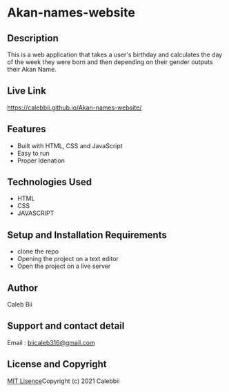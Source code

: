 # Akan-names-website

## Description
This is a  web application that takes a user's birthday and calculates the day of the week they were born and then depending on their gender outputs their Akan Name. 
## Live Link
https://calebbii.github.io/Akan-names-website/

## Features
* Built with HTML, CSS and JavaScript
* Easy to run
* Proper Idenation

## Technologies Used
* HTML
* CSS
* JAVASCRIPT
## Setup and Installation Requirements
* clone the repo
* Opening the project on a text editor
* Open the project on a live server
## Author
Caleb Bii
## Support and contact detail
Email : biicaleb316@gmail.com
## License and Copyright
[MIT Lisence](https://github.com/Calebbii/Akan-names-website/blob/master/LICENSE)Copyright (c) 2021 Calebbii

